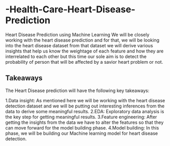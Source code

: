 # -Health-Care-Heart-Disease-Prediction
Heart Disease Prediction using Machine Learning
We will be closely working with the heart disease prediction and for that, we will be looking into the heart disease dataset from that dataset we will derive various insights that help us know the weightage of each feature and how they are interrelated to each other but this time our sole aim is to detect the probability of person that will be affected by a savior heart problem or not.
## Takeaways
The Heart Disease prediction will have the following key takeaways:

1.Data insight: As mentioned here we will be working with the heart disease detection dataset and we will be putting out interesting inferences from the data to derive some meaningful results.
2.EDA: Exploratory data analysis is the key step for getting meaningful results.
3.Feature engineering: After getting the insights from the data we have to alter the features so that they can move forward for the model building phase.
4.Model building: In this phase, we will be building our Machine learning model for heart disease detection.
